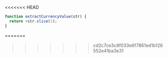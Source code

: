 <<<<<<< HEAD
```js run
function extractCurrencyValue(str) {
  return +str.slice(1);
}
```
=======
>>>>>>> cd2c7ce3c8f033e6f7861ed1b126552e41ba3e31
